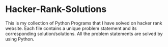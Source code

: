# Hacker-Rank-Solutions
This is my collection of Python Programs that I have solved on hacker rank website.
Each file contains a unique problem statement and its corresponding solution/solutions.
All the problem statements are solved by using Python.
